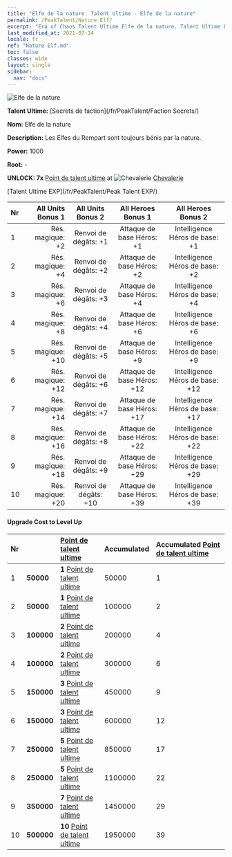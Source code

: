 ```yaml
---
title: "Elfe de la nature. Talent Ultime - Elfe de la nature"
permalink: /PeakTalent/Nature Elf/
excerpt: "Era of Chaos Talent Ultime Elfe de la nature. Talent Ultime Elfe de la nature. Elfe de la nature"
last_modified_at: 2021-07-14
locale: fr
ref: "Nature Elf.md"
toc: false
classes: wide
layout: single
sidebar:
  nav: "docs"
---
```


  ![Elfe de la nature](/images/pt/talent_3007.png)

  **Talent Ultime:** [Secrets de faction](/fr/PeakTalent/Faction Secrets/)

  **Nom:** Elfe de la nature

  **Description:** Les Elfes du Rempart sont toujours bénis par la nature.

  **Power:** 1000

  **Root:** -

  **UNLOCK: 7x** [Point de talent ultime](/ItemsFR/con_934/) at ![Chevalerie](/images/pt/talent_3006.png) [Chevalerie](/fr/PeakTalent/Chivalry/)

  [Talent Ultime EXP](/fr/PeakTalent/Peak Talent EXP/)

  | Nr | All Units Bonus 1 | All Units Bonus 2 | All Heroes Bonus 1 | All Heroes Bonus 2 |
  |:---|--------------:|:-------------:|:-------------:|:-------------:|
  | 1 | Rés. magique: +2 | Renvoi de dégâts: +1 | Attaque de base Héros: +1 | Intelligence Héros de base: +1 |
  | 2 | Rés. magique: +4 | Renvoi de dégâts: +2 | Attaque de base Héros: +2 | Intelligence Héros de base: +2 |
  | 3 | Rés. magique: +6 | Renvoi de dégâts: +3 | Attaque de base Héros: +4 | Intelligence Héros de base: +4 |
  | 4 | Rés. magique: +8 | Renvoi de dégâts: +4 | Attaque de base Héros: +6 | Intelligence Héros de base: +6 |
  | 5 | Rés. magique: +10 | Renvoi de dégâts: +5 | Attaque de base Héros: +9 | Intelligence Héros de base: +9 |
  | 6 | Rés. magique: +12 | Renvoi de dégâts: +6 | Attaque de base Héros: +12 | Intelligence Héros de base: +12 |
  | 7 | Rés. magique: +14 | Renvoi de dégâts: +7 | Attaque de base Héros: +17 | Intelligence Héros de base: +17 |
  | 8 | Rés. magique: +16 | Renvoi de dégâts: +8 | Attaque de base Héros: +22 | Intelligence Héros de base: +22 |
  | 9 | Rés. magique: +18 | Renvoi de dégâts: +9 | Attaque de base Héros: +29 | Intelligence Héros de base: +29 |
  | 10 | Rés. magique: +20 | Renvoi de dégâts: +10 | Attaque de base Héros: +39 | Intelligence Héros de base: +39 |


#### Upgrade Cost to Level Up

  | Nr | <i class="fas fa-coins"/> | [Point de talent ultime](/ItemsFR/con_934/) | Accumulated <i class="fas fa-coins"/> | Accumulated [Point de talent ultime](/ItemsFR/con_934/) |
  |:---|:--------------|:-------------|:-------------|:-------------|
  | 1 | **50000** | **1** [Point de talent ultime](/ItemsFR/con_934/) | 50000 | 1 |
  | 2 | **50000** | **1** [Point de talent ultime](/ItemsFR/con_934/) | 100000 | 2 |
  | 3 | **100000** | **2** [Point de talent ultime](/ItemsFR/con_934/) | 200000 | 4 |
  | 4 | **100000** | **2** [Point de talent ultime](/ItemsFR/con_934/) | 300000 | 6 |
  | 5 | **150000** | **3** [Point de talent ultime](/ItemsFR/con_934/) | 450000 | 9 |
  | 6 | **150000** | **3** [Point de talent ultime](/ItemsFR/con_934/) | 600000 | 12 |
  | 7 | **250000** | **5** [Point de talent ultime](/ItemsFR/con_934/) | 850000 | 17 |
  | 8 | **250000** | **5** [Point de talent ultime](/ItemsFR/con_934/) | 1100000 | 22 |
  | 9 | **350000** | **7** [Point de talent ultime](/ItemsFR/con_934/) | 1450000 | 29 |
  | 10 | **500000** | **10** [Point de talent ultime](/ItemsFR/con_934/) | 1950000 | 39 |
